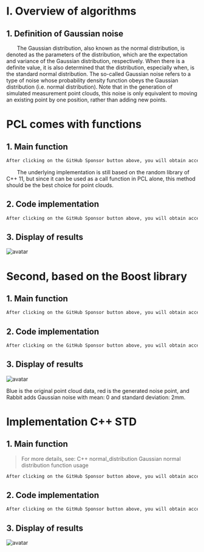 #  I. Overview of algorithms 

##  1. Definition of Gaussian noise 

   The Gaussian distribution, also known as the normal distribution, is denoted as the parameters of the distribution, which are the expectation and variance of the Gaussian distribution, respectively. When there is a definite value, it is also determined that the distribution, especially when, is the standard normal distribution. The so-called Gaussian noise refers to a type of noise whose probability density function obeys the Gaussian distribution (i.e. normal distribution). Note that in the generation of simulated measurement point clouds, this noise is only equivalent to moving an existing point by one position, rather than adding new points. 

#  PCL comes with functions 

##  1. Main function 

  ```python  
After clicking on the GitHub Sponsor button above, you will obtain access permissions to my private code repository ( https://github.com/slowlon/my_code_bar ) to view this blog code. By searching the code number of this blog, you can find the code you need, code number is: 2024020309574248074
  ```  
   The underlying implementation is still based on the random library of C++ 11, but since it can be used as a call function in PCL alone, this method should be the best choice for point clouds. 

##  2. Code implementation 

  ```python  
After clicking on the GitHub Sponsor button above, you will obtain access permissions to my private code repository ( https://github.com/slowlon/my_code_bar ) to view this blog code. By searching the code number of this blog, you can find the code you need, code number is: 2024020309574248074
  ```  
##  3. Display of results 

 ![avatar]( 85d8a33ef1924efcaf564b1821ef28b5.png) 

#  Second, based on the Boost library 

##  1. Main function 

  ```python  
After clicking on the GitHub Sponsor button above, you will obtain access permissions to my private code repository ( https://github.com/slowlon/my_code_bar ) to view this blog code. By searching the code number of this blog, you can find the code you need, code number is: 2024020309574248074
  ```  
##  2. Code implementation 

  ```python  
After clicking on the GitHub Sponsor button above, you will obtain access permissions to my private code repository ( https://github.com/slowlon/my_code_bar ) to view this blog code. By searching the code number of this blog, you can find the code you need, code number is: 2024020309574248074
  ```  
##  3. Display of results 

 ![avatar]( 20201109092604256.png) 

 Blue is the original point cloud data, red is the generated noise point, and Rabbit adds Gaussian noise with mean: 0 and standard deviation: 2mm.  

#  Implementation C++ STD 

##  1. Main function 

>  For more details, see: C++ normal_distribution Gaussian normal distribution function usage 

  ```python  
After clicking on the GitHub Sponsor button above, you will obtain access permissions to my private code repository ( https://github.com/slowlon/my_code_bar ) to view this blog code. By searching the code number of this blog, you can find the code you need, code number is: 2024020309574248074
  ```  
##  2. Code implementation 

  ```python  
After clicking on the GitHub Sponsor button above, you will obtain access permissions to my private code repository ( https://github.com/slowlon/my_code_bar ) to view this blog code. By searching the code number of this blog, you can find the code you need, code number is: 2024020309574248074
  ```  
##  3. Display of results 

 ![avatar]( dde5fa5ab7ce47d288384b8a9a391f10.png) 

